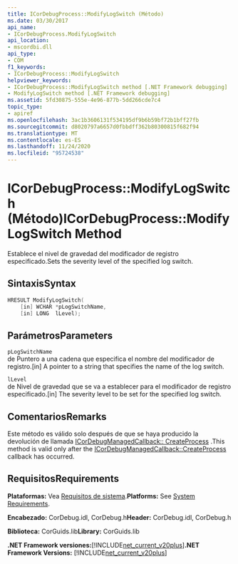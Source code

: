 ```yaml
---
title: ICorDebugProcess::ModifyLogSwitch (Método)
ms.date: 03/30/2017
api_name:
- ICorDebugProcess.ModifyLogSwitch
api_location:
- mscordbi.dll
api_type:
- COM
f1_keywords:
- ICorDebugProcess::ModifyLogSwitch
helpviewer_keywords:
- ICorDebugProcess::ModifyLogSwitch method [.NET Framework debugging]
- ModifyLogSwitch method [.NET Framework debugging]
ms.assetid: 5fd30875-555e-4e96-877b-5dd266cde7c4
topic_type:
- apiref
ms.openlocfilehash: 3ac1b3606131f534195df9b6b59bf72b1bff27fb
ms.sourcegitcommit: d8020797a6657d0fbbdff362b80300815f682f94
ms.translationtype: MT
ms.contentlocale: es-ES
ms.lasthandoff: 11/24/2020
ms.locfileid: "95724538"
---
```

# <a name="icordebugprocessmodifylogswitch-method"></a><span data-ttu-id="27e93-102">ICorDebugProcess::ModifyLogSwitch (Método)</span><span class="sxs-lookup"><span data-stu-id="27e93-102">ICorDebugProcess::ModifyLogSwitch Method</span></span>

<span data-ttu-id="27e93-103">Establece el nivel de gravedad del modificador de registro especificado.</span><span class="sxs-lookup"><span data-stu-id="27e93-103">Sets the severity level of the specified log switch.</span></span>  
  
## <a name="syntax"></a><span data-ttu-id="27e93-104">Sintaxis</span><span class="sxs-lookup"><span data-stu-id="27e93-104">Syntax</span></span>  
  
```cpp  
HRESULT ModifyLogSwitch(  
    [in] WCHAR *pLogSwitchName,  
    [in] LONG  lLevel);  
```  
  
## <a name="parameters"></a><span data-ttu-id="27e93-105">Parámetros</span><span class="sxs-lookup"><span data-stu-id="27e93-105">Parameters</span></span>  

 `pLogSwitchName`  
 <span data-ttu-id="27e93-106">de Puntero a una cadena que especifica el nombre del modificador de registro.</span><span class="sxs-lookup"><span data-stu-id="27e93-106">[in] A pointer to a string that specifies the name of the log switch.</span></span>  
  
 `lLevel`  
 <span data-ttu-id="27e93-107">de Nivel de gravedad que se va a establecer para el modificador de registro especificado.</span><span class="sxs-lookup"><span data-stu-id="27e93-107">[in] The severity level to be set for the specified log switch.</span></span>  
  
## <a name="remarks"></a><span data-ttu-id="27e93-108">Comentarios</span><span class="sxs-lookup"><span data-stu-id="27e93-108">Remarks</span></span>  

 <span data-ttu-id="27e93-109">Este método es válido solo después de que se haya producido la devolución de llamada [ICorDebugManagedCallback:: CreateProcess](icordebugmanagedcallback-createprocess-method.md) .</span><span class="sxs-lookup"><span data-stu-id="27e93-109">This method is valid only after the [ICorDebugManagedCallback::CreateProcess](icordebugmanagedcallback-createprocess-method.md) callback has occurred.</span></span>  
  
## <a name="requirements"></a><span data-ttu-id="27e93-110">Requisitos</span><span class="sxs-lookup"><span data-stu-id="27e93-110">Requirements</span></span>  

 <span data-ttu-id="27e93-111">**Plataformas:** Vea [Requisitos de sistema](../../get-started/system-requirements.md).</span><span class="sxs-lookup"><span data-stu-id="27e93-111">**Platforms:** See [System Requirements](../../get-started/system-requirements.md).</span></span>  
  
 <span data-ttu-id="27e93-112">**Encabezado:** CorDebug.idl, CorDebug.h</span><span class="sxs-lookup"><span data-stu-id="27e93-112">**Header:** CorDebug.idl, CorDebug.h</span></span>  
  
 <span data-ttu-id="27e93-113">**Biblioteca:** CorGuids.lib</span><span class="sxs-lookup"><span data-stu-id="27e93-113">**Library:** CorGuids.lib</span></span>  
  
 <span data-ttu-id="27e93-114">**.NET Framework versiones:**[!INCLUDE[net_current_v20plus](../../../../includes/net-current-v20plus-md.md)]</span><span class="sxs-lookup"><span data-stu-id="27e93-114">**.NET Framework Versions:** [!INCLUDE[net_current_v20plus](../../../../includes/net-current-v20plus-md.md)]</span></span>
